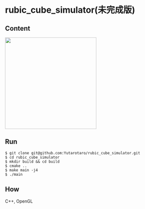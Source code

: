 # rubic_cube_simulator(未完成版)

## Content
<img src="https://user-images.githubusercontent.com/53333096/115585844-f4601180-a306-11eb-961e-c848dac0478d.gif" width=300>


## Run
```
$ git clone git@github.com:Yutarotaro/rubic_cube_simulator.git
$ cd rubic_cube_simulator
$ mkdir build && cd build
$ cmake ..
$ make main -j4
$ ./main
```



## How
C++, OpenGL
